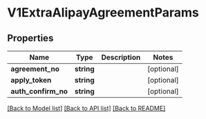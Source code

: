 # V1ExtraAlipayAgreementParams

## Properties
Name | Type | Description | Notes
------------ | ------------- | ------------- | -------------
**agreement_no** | **string** |  | [optional] 
**apply_token** | **string** |  | [optional] 
**auth_confirm_no** | **string** |  | [optional] 

[[Back to Model list]](../../README.md#documentation-for-models) [[Back to API list]](../../README.md#documentation-for-api-endpoints) [[Back to README]](../../README.md)


